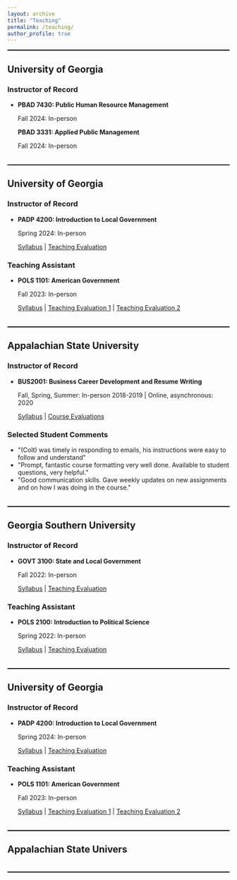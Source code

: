 ```yaml
---
layout: archive
title: "Teaching"
permalink: /teaching/
author_profile: true
---
```

<style>
    .teaching-section {
        border-bottom: 2px solid #000; /* Add solid border at the bottom of each teaching section */
        margin-bottom: 20px; /* Add some space between sections */
        padding-bottom: 20px; /* Add padding at the bottom for better spacing */
    }
    .black-line {
        border-bottom: 2px solid #000; /* Add solid black line */
        margin-bottom: 20px; /* Add some space below the line */
    }
</style>
<div class="black-line"></div>

<div class="teaching-section">
    <h2>University of Georgia</h2>
    <div class="teaching-subsection">
        <h3>Instructor of Record</h3>
        <ul>
            <li>
                <strong>PBAD 7430: Public Human Resource Management</strong>
                <p>Fall 2024: In-person</p>
                <strong>PBAD 3331: Applied Public Management</strong>
                <p>Fall 2024: In-person</p>
            </li>
        </ul>
    </div>
 </div>

<div class="teaching-section">
    <h2>University of Georgia</h2>
    <div class="teaching-subsection">
        <h3>Instructor of Record</h3>
        <ul>
            <li>
                <strong>PADP 4200: Introduction to Local Government</strong>
                <p>Spring 2024: In-person</p>
                <a href="/files/PADP4200Syllabus.pdf">Syllabus</a> |
                <a href="/files/UGA_Evals_CJ.pdf">Teaching Evaluation</a>
            </li>
        </ul>
    </div>
    <div class="teaching-subsection">
        <h3>Teaching Assistant</h3>
        <ul>
            <li>
                <strong>POLS 1101: American Government</strong>
                <p>Fall 2023: In-person</p>
                <a href="/files/POLS1101Syllabus.pdf">Syllabus</a> |
                <a href="/files/Jensen1101.pdf">Teaching Evaluation 1</a> |
                <a href="/files/Jensen1101_2.pdf">Teaching Evaluation 2</a>
            </li>
        </ul>
    </div>
</div>

<div class="teaching-section">
    <h2>Appalachian State University</h2>
    <div class="teaching-subsection">
        <h3>Instructor of Record</h3>
        <ul>
            <li>
                <strong>BUS2001: Business Career Development and Resume Writing</strong>
                <p>Fall, Spring, Summer: In-person 2018-2019 | Online, asynchronous: 2020</p>
                <a href="/files/BUS2001Syllabus.pdf">Syllabus</a> |
                <a href="/files/evaluation.pdf">Course Evaluations</a>
            </li>
        </ul>
    </div>
    <div class="teaching-subsection">
        <h3>Selected Student Comments</h3>
        <ul>
            <li>"(Colt) was timely in responding to emails, his instructions were easy to follow and understand"</li>
            <li>"Prompt, fantastic course formatting very well done. Available to student questions, very helpful."</li>
            <li>"Good communication skills. Gave weekly updates on new assignments and on how I was doing in the course."</li>
        </ul>
    </div>
</div>

<div class="teaching-section">
    <h2>Georgia Southern University</h2>
    <div class="teaching-subsection">
        <h3>Instructor of Record</h3>
        <ul>
            <li>
                <strong>GOVT 3100: State and Local Government</strong>
                <p>Fall 2022: In-person</p>
                <a href="/files/GOVT3100Syllabus.pdf">Syllabus</a> |
                <a href="/files/GSU_Evals_CJ.pdf">Teaching Evaluation</a>
            </li>
        </ul>
    </div>
    <div class="teaching-subsection">
        <h3>Teaching Assistant</h3>
        <ul>
            <li>
                <strong>POLS 2100: Introduction to Political Science</strong>
                <p>Spring 2022: In-person</p>
                <a href="/files/POLS2100Syllabus.pdf">Syllabus</a> |
                <a href="/files/GSU_Evals_CJ.pdf">Teaching Evaluation</a>
            </li>
        </ul>
    </div>
</div>

<div class="teaching-section">
    <h2>University of Georgia</h2>
    <div class="teaching-subsection">
        <h3>Instructor of Record</h3>
        <ul>
            <li>
                <strong>PADP 4200: Introduction to Local Government</strong>
                <p>Spring 2024: In-person</p>
                <a href="/files/PADP4200Syllabus.pdf">Syllabus</a> |
                <a href="/files/UGA_Evals_CJ.pdf">Teaching Evaluation</a>
            </li>
        </ul>
    </div>
    <div class="teaching-subsection">
        <h3>Teaching Assistant</h3>
        <ul>
            <li>
                <strong>POLS 1101: American Government</strong>
                <p>Fall 2023: In-person</p>
                <a href="/files/POLS1101Syllabus.pdf">Syllabus</a> |
                <a href="/files/Jensen1101.pdf">Teaching Evaluation 1</a> |
                <a href="/files/Jensen1101_2.pdf">Teaching Evaluation 2</a>
            </li>
        </ul>
    </div>
</div>

<div class="teaching-section">
    <h2>Appalachian State Univers






